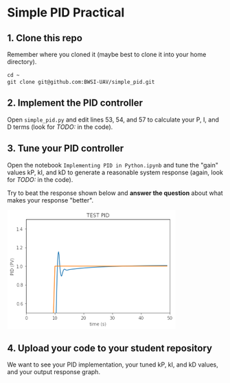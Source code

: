 # Simple PID Practical  

## 1. Clone this repo

Remember where you cloned it (maybe best to clone it into your home directory).  

```
cd ~
git clone git@github.com:BWSI-UAV/simple_pid.git
```  

## 2. Implement the PID controller  

Open `simple_pid.py` and edit lines 53, 54, and 57 to calculate your P, I, and D terms (look for *TODO:* in the code).  

## 3. Tune your PID controller

Open the notebook `Implementing PID in Python.ipynb` and tune the "gain" values kP, kI, and kD to generate a reasonable system response (again, look for *TODO:* in the code).  

Try to beat the response shown below and **answer the question** about what makes your response "better".  

![Example output](sample_output.png)

## 4. Upload your code to your student repository  

We want to see your PID implementation, your tuned kP, kI, and kD values, and your output response graph.  
